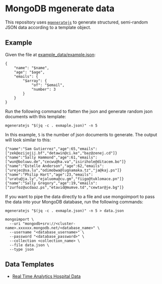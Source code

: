 # MongoDB mgenerate data

This repository uses [`mgeneratejs`](https://github.com/rueckstiess/mgeneratejs) to generate structured, semi-random JSON data according to a template object.

## Example

Given the file at [example_data/example.json](./example_data/example.json):
```
{
    "name": "$name",
    "age": "$age",
    "emails": {
        "$array": {
            "of": "$email",
            "number": 3
        }
    }
}
```

Run the following command to flatten the json and generate random json documents with this template:
```
mgeneratejs "$(jq -c . exmaple.json)" -n 5
```
In this example, `5` is the number of json documents to generate. The output will look similar to this:
```
{"name":"Sam Gutierrez","age":65,"emails":["zek@ozijojij.bf","detawin@ci.ke","baz@zenej.cd"]}
{"name":"Sally Hammond","age":61,"emails":["wun@boluwu.de","cecwu@ha.va","isirihole@ditacem.bo"]}
{"name":"Estelle Anderson","age":62,"emails":["urejec@sa.lu","odimobwa@lugnamaka.tz","ja@kaj.ps"]}
{"name":"Philip Hart","age":23,"emails":["uratu@ja.ly","ejaluomu@cu.gm","fiigo@tuklomace.pn"]}
{"name":"Sally Gregory","age":19,"emails":["zurfoz@ucdaaz.ps","etavid@mumve.td","cewtar@je.bg"]}
```

If you want to pipe the data directly to a file and use mongoimport to pass the data into your MongoDB database, run the following commands:
```
mgeneratejs "$(jq -c . exmaple.json)" -n 5 > data.json
```
```
mongoimport \
  --uri "mongodb+srv://<cluster-name>.xxxxxx.mongodb.net/<database_name>" \
  --username "<database_username>" \
  --password "<database_password>" \
  --collection <collection_name> \
  --file data.json \
  --type json
```
## Data Templates
- [Real Time Analytics Hospital Data](./real_time_analytics_hospital_stay/README.md)